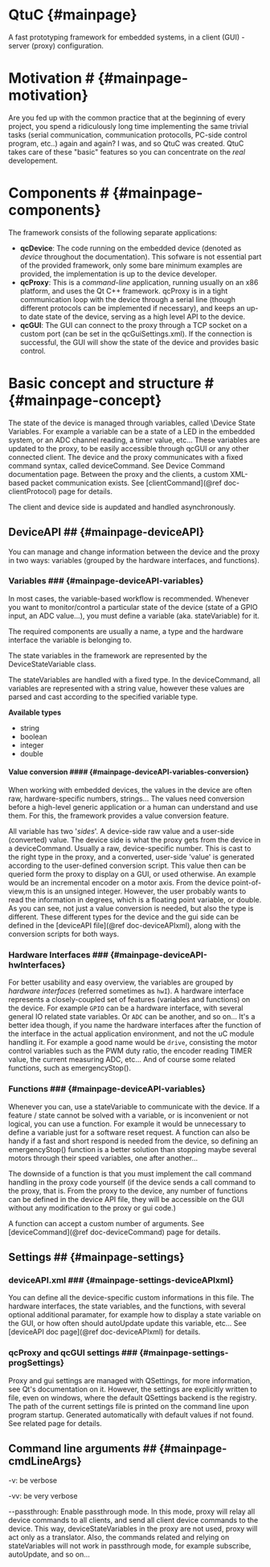 QtuC		{#mainpage}
==========

A fast prototyping framework for embedded systems, in a client (GUI) - server
(proxy) configuration.


# Motivation #		{#mainpage-motivation}

Are you fed up with the common practice that at the beginning of every project,
you spend a ridiculously long time implementing the same trivial tasks (serial
communication, communication protocolls, PC-side control program, etc..) again
and again?
I was, and so QtuC was created. QtuC takes care of these "basic"
features so you can concentrate on the *real* developement.


# Components #			{#mainpage-components}

The framework consists of the following separate applications:

  * **qcDevice**: The code running on the embedded device (denoted as *device*
throughout the documentation). This sofware is not essential part of the provided
framework, only some bare minimum examples are provided, the implementation is
up to the device developer.
  * **qcProxy**: This is a *command-line* application, running usually on an x86
platform, and uses the Qt C++ framework.
qcProxy is in a tight communication loop with the device through a serial line
(though different protocols can be implemented if necessary),
and keeps an up-to date state of the device, serving as a high level API to the
device.
  *  **qcGUI**: The GUI can connect to the proxy through a TCP socket on a
custom port (can be set in the qcGuiSettings.xml).
If the connection is successful, the GUI will show the state of the device and
provides basic control.


# Basic concept and structure #			{#mainpage-concept}

The state of the device is managed through variables, called \Device State
Variables. For example a variable can be a state of a LED in the embedded
system,
or an ADC channel reading, a timer value, etc... These variables are updated to
the proxy, to be easily accessible through qcGUI or any other connected client.
The device and the proxy communicates with a fixed command syntax, called
deviceCommand. See Device Command documentation page. Between the proxy and the
clients,
a custom XML-based packet communication exists. See [clientCommand](@ref
doc-clientProtocol) page for details.

The client and  device side is aupdated and handled asynchronously.


## DeviceAPI ##			{#mainpage-deviceAPI}

You can manage and change information between the device and the proxy in two
ways: variables (grouped by the hardware interfaces, and functions).


### Variables ###			{#mainpage-deviceAPI-variables}

In most cases, the variable-based workflow is recommended.
Whenever you want to monitor/control a particular state of the device (state of
a GPIO input, an ADC value...), you must define a variable (aka. stateVariable)
for it.

The required components are usually a name, a type and the hardware interface
the variable is belonging to.

The state variables in the framework are represented by the DeviceStateVariable
class.

The stateVariables are handled with a fixed type. In the deviceCommand, all
variables are represented with a string value, however these values are parsed
and cast according to the specified variable type.

**Available types** <br>
  * string
  * boolean
  * integer
  * double

  
#### Value conversion ####			{#mainpage-deviceAPI-variables-conversion}

When working with embedded devices, the values in the device are often raw,
hardware-specific numbers, strings... The values need conversion before a
high-level generic application or a human can understand and use them.
For this, the framework provides a value conversion feature.

All variable has two '*sides*'. A device-side raw value and a user-side (converted) value. The device side is what the proxy gets from the device in a
deviceCommand. Usually a raw, device-specific number.
This is cast to the right type in the proxy, and a converted, user-side 'value' is
generated according to the user-defined conversion script. This value then can
be queried form the proxy to display on a GUI, or used otherwise.
An example would be an incremental encoder on a motor axis. From the device
point-of-view,m this is an unsigned integer. However, the user probably wants to
read the information in degrees, which is a floating point variable, or double.
As you can see, not just a value conversion is needed, but also the type is
different. These different types for the device and the gui side can be defined
in the [deviceAPI file](@ref doc-deviceAPIxml), along with the conversion
scripts for both ways.


### Hardware Interfaces ###			{#mainpage-deviceAPI-hwInterfaces}

For better usability and easy overview, the variables are grouped by *hardware
interfaces* (referred sometimes as `hwI`). A hardware interface represents a
closely-coupled set of features (variables and functions) on the device.
For example `GPIO` can be a hardware interface, with several general IO related
state variables. Or `ADC` can be another, and so on... It's a better idea
though, if you name the hardware interfaces
after the function of the interface in the actual application environment, and
not the uC module handling it. For example a good name would be `drive`,
consisting the motor control variables such 
as the PWM duty ratio, the encoder reading TIMER value, the current measuring
ADC, etc... And of course some related functions, such as emergencyStop().


### Functions ###			{#mainpage-deviceAPI-variables}

Whenever you can, use a stateVariable to communicate with the device. If a
feature / state cannot be solved with a variable, or is inconvenient or not
logical, you can use a function.
For example it would be unnecessary to define a variable just for a software
reset request. A function can also be handy if a fast and short respond is
needed from the device, so defining an emergencyStop() function
is a better solution than stopping maybe several motors through their speed
variables, one after another...

The downside of a function is that you must implement the call command handling
in the proxy code yourself (if the device sends a call command to the proxy,
that is. From the proxy to the device, any number of functions can be defined in
the device API file, they will be accessible on the GUI without any modification
to the proxy or gui code.)

A function can accept a custom number of arguments. See [deviceCommand](@ref
doc-deviceCommand) page for details.


## Settings ##			{#mainpage-settings}

### deviceAPI.xml ###			{#mainpage-settings-deviceAPIxml}

You can define all the device-specific custom informations in this file. The
hardware interfaces, the state variables, and the functions, with several
optional additional paramater, for example 
how to display a state variable on the GUI, or how often should autoUpdate
update this variable, etc... See [deviceAPI doc page](@ref doc-deviceAPIxml) for
details.

### qcProxy and qcGUI settings ###			{#mainpage-settings-progSettings}

Proxy and gui settings are managed with QSettings, for more information, see Qt's documentation on it.
However, the settings are explicitly written to file, even on windows, where the default QSettings backend is the registry.
The path of the current settings file is printed on the command line upon program startup.
Generated automatically with default values if not found.
See related page for details.


## Command line arguments ##			{#mainpage-cmdLineArgs}

-v: be verbose

-vv: be very verbose

--passthrough: Enable passthrough mode. In this mode, proxy will relay all device commands to all clients, and send all client device commands to the device.
This way, deviceStateVariables in the proxy are not used, proxy will act only as a translator. Also, the commands related and relying on stateVariables will not work in passthrough mode, for example subscribe, autoUpdate, and so on...
